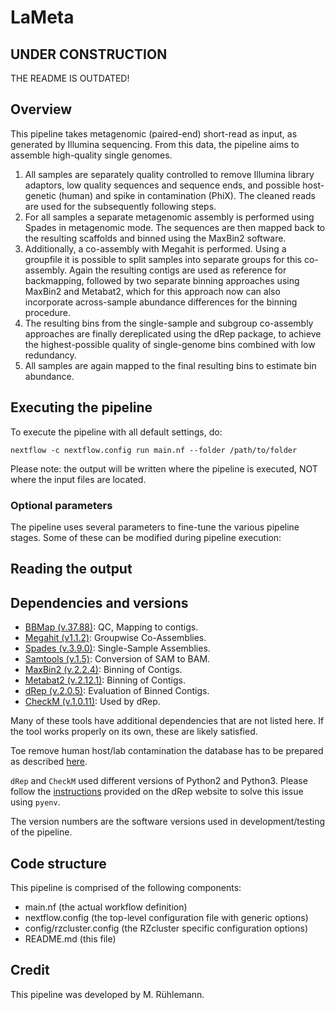# LaMeta

## UNDER CONSTRUCTION

THE README IS OUTDATED!

## Overview

This pipeline takes metagenomic (paired-end) short-read  as input, as generated
by Illumina sequencing. From this data, the pipeline aims to assemble high-quality
single genomes.

1. All samples are separately quality controlled to remove Illumina library adaptors, low quality sequences and sequence ends, and possible host-genetic (human) and spike in contamination (PhiX). The cleaned reads are used for the subsequently following steps.
2. For all samples a separate metagenomic assembly is performed using Spades in metagenomic mode. The sequences are then mapped back to the resulting scaffolds and binned using the MaxBin2 software.
3. Additionally, a co-assembly with Megahit is performed. Using a groupfile it is possible to split samples into separate groups for this co-assembly. Again the resulting contigs are used as reference for backmapping, followed by two separate binning approaches using MaxBin2 and Metabat2, which for this approach now can also incorporate across-sample abundance differences for the binning procedure.
4. The resulting bins from the single-sample and subgroup co-assembly approaches are finally dereplicated using the dRep package, to achieve the highest-possible quality of single-genome bins combined with low redundancy.
5. All samples are again mapped to the final resulting bins to estimate bin abundance.


## Executing the pipeline

To execute the pipeline with all default settings, do:

`nextflow -c nextflow.config run main.nf --folder /path/to/folder`

Please note: the output will be written where the pipeline is executed, NOT where the input files are located.

### Optional parameters

The pipeline uses several parameters to fine-tune the various pipeline stages. Some of these can be modified during pipeline execution:

## Reading the output

## Dependencies and versions
 * [BBMap (v.37.88)](https://sourceforge.net/projects/bbmap/): QC, Mapping to contigs.
 * [Megahit (v1.1.2)](https://github.com/voutcn/megahit): Groupwise Co-Assemblies.
 * [Spades (v.3.9.0)](http://bioinf.spbau.ru/en/spades): Single-Sample Assemblies.
 * [Samtools (v.1.5)](http://www.htslib.org): Conversion of SAM to BAM.
 * [MaxBin2 (v.2.2.4)](https://downloads.jbei.org/data/microbial_communities/MaxBin/MaxBin.html): Binning of Contigs.
 * [Metabat2 (v.2.12.1)](https://bitbucket.org/berkeleylab/metabat/overview): Binning of Contigs.
 * [dRep (v.2.0.5)](https://github.com/MrOlm/drep): Evaluation of Binned Contigs.
 * [CheckM (v.1.0.11)](https://ecogenomics.github.io/CheckM/): Used by dRep.

Many of these tools have additional dependencies that are not listed here. If the tool works properly on its own, these are likely satisfied.

Toe remove human host/lab contamination the database has to be prepared as described [here](http://seqanswers.com/forums/showthread.php?t=42552).

`dRep` and `CheckM` used different versions of Python2 and Python3. Please follow the [instructions](http://drep.readthedocs.io) provided on the dRep website to solve this issue using `pyenv`.

 The version numbers are the software versions used in development/testing of the pipeline.

## Code structure

This pipeline is comprised of the following components:

* main.nf (the actual workflow definition)
* nextflow.config (the top-level configuration file with generic options)
* config/rzcluster.config (the RZcluster specific configuration options)
* README.md (this file)

## Credit

This pipeline was developed by M. Rühlemann.
